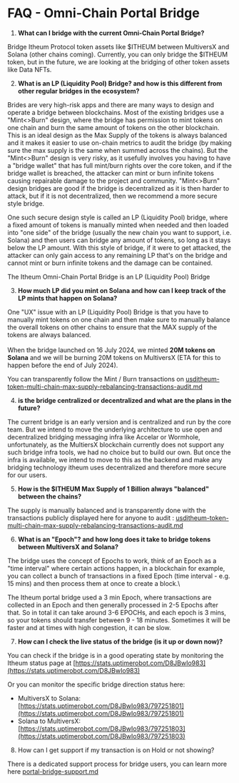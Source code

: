 # FAQ - Omni-Chain Portal Bridge

1. **What can I bridge with the current Omni-Chain Portal Bridge?**

Bridge Itheum Protocol token assets like $ITHEUM between MultiversX and Solana (other chains coming). Currently, you can only bridge the $ITHEUM token, but in the future, we are looking at the bridging of other token assets like Data NFTs.&#x20;

2. **What is an LP (Liquidity Pool) Bridge? and how is this different from other regular bridges in the ecosystem?**

Brides are very high-risk apps and there are many ways to design and operate a bridge between blockchains. Most of the existing bridges use a "Mint<>Burn" design, where the bridge has permission to mint tokens on one chain and burn the same amount of tokens on the other blockchain. This is an ideal design as the Max Supply of the tokens is always balanced and it makes it easier to use on-chain metrics to audit the bridge (by making sure the max supply is the same when summed across the chains). But the "Mint<>Burn" design is very risky, as it usefully involves you having to have a "bridge wallet" that has full mint/burn rights over the core token, and if the bridge wallet is breached, the attacker can mint or burn infinite tokens causing repairable damage to the project and community. "Mint<>Burn" design bridges are good if the bridge is decentralized as it is then harder to attack, but if it is not decentralized, then we recommend a more secure style bridge.

One such secure design style is called an LP (Liquidity Pool) bridge, where a fixed amount of tokens is manually minted when needed and then loaded into "one side" of the bridge (usually the new chain you want to support, i.e. Solana) and then users can bridge any amount of tokens, so long as it stays below the LP amount. With this style of bridge, if it were to get attacked, the attacker can only gain access to any remaining LP that's on the bridge and cannot mint or burn infinite tokens and the damage can be contained.

The Itheum Omni-Chain Portal Bridge is an LP (Liquidity Pool) Bridge

3. **How much LP did you mint on Solana and how can I keep track of the LP mints that happen on Solana?**

One "UX" issue with an LP (Liquidity Pool) Bridge is that you have to manually mint tokens on one chain and then make sure to manually balance the overall tokens on other chains to ensure that the MAX supply of the tokens are always balanced.\
\
When the bridge launched on 16 July 2024, we minted **20M tokens on Solana** and we will be burning 20M tokens on MultiversX (ETA for this to happen before the end of July 2024).

You can transparently follow the  Mint / Burn transactions on [usditheum-token-multi-chain-max-supply-rebalancing-transactions-audit.md](usditheum-token-multi-chain-max-supply-rebalancing-transactions-audit.md "mention")

4. **is the bridge centralized or decentralized and what are the plans in the future?**

The current bridge is an early version and is centralized and run by the core team. But we intend to move the underlying architecture to use open and decentralized bridging messaging infra like Accelar or Wormhole, unfortunately, as the MultiersX blockchain currently does not support any such bridge infra tools, we had no choice but to build our own. But once the infra is available, we intend to move to this as the backend and make any bridging technology itheum uses decentralized and therefore more secure for our users.

5. **How is the $ITHEUM Max Supply of 1 Billion always "balanced" between the chains?**

The supply is manually balanced and is transparently done with the transactions publicly displayed here for anyone to audit : [usditheum-token-multi-chain-max-supply-rebalancing-transactions-audit.md](usditheum-token-multi-chain-max-supply-rebalancing-transactions-audit.md "mention")

6. **What is an "Epoch"? and how long does it take to bridge tokens between MultiversX and Solana?**

The bridge uses the concept of Epochs to work, think of an Epoch as a "time interval" where certain actions happen, in a blockchain for example, you can collect a bunch of transactions in a fixed Epoch (time interval - e.g. 15 mins) and then process them at once to create a block.\


The Itheum portal bridge used a 3 min Epoch, where transactions are collected in an Epoch and then generally processed in 2-5 Epochs after that. So in total it can take around 3-6 EPOCHs, and each epoch is 3 mins, so your tokens should transfer between 9 - 18 minutes. Sometimes it will be faster and at times with high congestion, it can be slow.

7. **How can I check the live status of the bridge (is it up or down now)?**

You can check if the bridge is in a good operating state by monitoring the Itheum status page at [https://stats.uptimerobot.com/D8JBwIo983](https://stats.uptimerobot.com/D8JBwIo983)

Or you can monitor the specific bridge direction status here:

* MultiversX to Solana: [https://stats.uptimerobot.com/D8JBwIo983/797251801](https://stats.uptimerobot.com/D8JBwIo983/797251801)
* Solana to MultiversX: [https://stats.uptimerobot.com/D8JBwIo983/797251803](https://stats.uptimerobot.com/D8JBwIo983/797251803)

8. How can I get support if my transaction is on Hold or not showing?

There is a dedicated support process for bridge users, you can learn more here [portal-bridge-support.md](../../pre-aithra/tech-support-discord/portal-bridge-support.md "mention")

